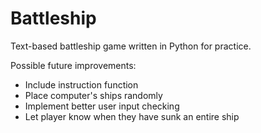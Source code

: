 # Battleship
Text-based battleship game written in Python for practice.

Possible future improvements:
- Include instruction function
- Place computer's ships randomly
- Implement better user input checking
- Let player know when they have sunk an entire ship
